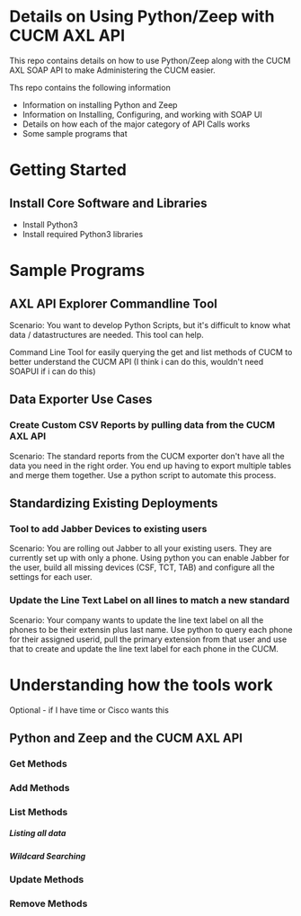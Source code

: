 # Details on Using Python/Zeep with CUCM AXL API
This repo contains details on how to use Python/Zeep along
with the CUCM AXL SOAP API to make Administering the CUCM easier.

Ths repo contains the following information
- Information on installing Python and Zeep
- Information on Installing, Configuring, and working with SOAP UI
- Details on how each of the major category of API Calls works 
- Some sample programs that 


# Getting Started

## Install Core Software and Libraries
- Install Python3
- Install required Python3 libraries


# Sample Programs
## AXL API Explorer Commandline Tool
Scenario: You want to develop Python Scripts, but it's difficult to know what data / datastructures are needed.  This tool can help.

Command Line Tool for easily querying the get and list methods of CUCM to better understand the CUCM API
(I think i can do this, wouldn't need SOAPUI if i can do this)

## Data Exporter Use Cases
### Create Custom CSV Reports by pulling data from the CUCM AXL API
Scenario: The standard reports from the CUCM exporter don't have all the data you need in the right order.  You end up having to export multiple tables and merge them together.  Use a python script to automate this process.



## Standardizing Existing Deployments
### Tool to add Jabber Devices to existing users
Scenario: You are rolling out Jabber to all your existing users.  They are currently set up with only a phone.  Using python you can enable Jabber for the user, build all missing devices (CSF, TCT, TAB) and configure all the settings for each user.

### Update the Line Text Label on all lines to match a new standard
Scenario: Your company wants to update the line text label on all the phones to be their extensin plus last name.  Use python to query each phone for their assigned userid, pull the primary extension from that user and use that to create and update the line text label for each phone in the CUCM.





# Understanding how the tools work
Optional - if I have time or Cisco wants this

## Python and Zeep and the CUCM AXL API

### Get Methods

### Add Methods

### List Methods
##### Listing all data
##### Wildcard Searching

### Update Methods

### Remove Methods
